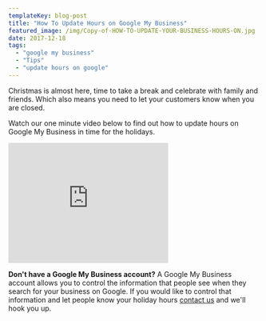 ```yaml
---
templateKey: blog-post
title: "How To Update Hours on Google My Business"
featured_image: /img/Copy-of-HOW-TO-UPDATE-YOUR-BUSINESS-HOURS-ON.jpg
date: 2017-12-18
tags:
  - "google my business"
  - "Tips"
  - "update hours on google"
---
```


Christmas is almost here, time to take a break and celebrate with family and friends. Which also means you need to let your customers know when you are closed.

Watch our one minute video below to find out how to update hours on Google My Business in time for the holidays.

<iframe src="https://www.youtube.com/embed/tIrFjNBwmUE?loop=1&playlist=tIrFjNBwmUE&modestbranding=1&rel=0" width="320" height="240" frameborder="0" allowfullscreen="allowfullscreen"></iframe>

**Don't have a Google My Business account?** A Google My Business account allows you to control the information that people see when they search for your business on Google. If you would like to control that information and let people know your holiday hours [contact us](https://graphicintuitions.com/get-in-touch/) and we'll hook you up.